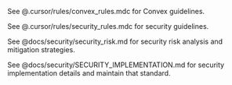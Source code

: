 See @.cursor/rules/convex_rules.mdc for Convex guidelines.

See @.cursor/rules/security_rules.mdc for security guidelines.

See @docs/security/security_risk.md for security risk analysis and mitigation strategies.

See @docs/security/SECURITY_IMPLEMENTATION.md for security implementation details and maintain that standard.


